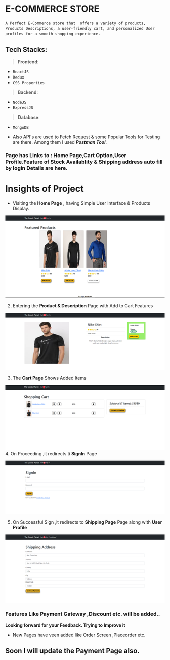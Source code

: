 # E-COMMERCE STORE
 `A Perfect E-Commerce store that  offers a variety of products, Products Descriptions, a user-friendly cart, and personalized User profiles for a smooth shopping experience.`

## Tech Stacks:
  >**Frontend**:
  * `ReactJS`
  * `Redux`
  * `CSS Properties`
>**Backend**:
 * `NodeJS`
 * `ExpressJS`
> **Database**:
 * `MongoDB`
  
* Also API's are used to Fetch Request & some Popular Tools for Testing are there. Among them I used ***Postman Tool***.

### Page has Links to : Home Page,Cart Option,User Profile.Feature of Stock Availablity & Shipping address auto fill by login Details are here.

# **Insights of Project**

* Visiting the **Home Page**  , having Simple User Interface & Products Display.

![Home Page](Screenshots/E-Com-Home.PNG)

2. Entering the  **Product & Description** Page with Add to Cart Features

![Product Details ](Screenshots/E-Com-Product.PNG)

3. The **Cart Page** Shows Added Items 


![Cart Page](Screenshots/E-Com-Cart.PNG)
 4. On Proceeding ,it redirects ti **SignIn** Page

![Sign In](Screenshots/E-Com-SignIn.PNG)

5. On Successful Sign ,it redirects to  **Shipping Page** Page along with **User Profile**

![Shipping & User profile](<Screenshots/E-Comm-UserProfile& Shipping Address.PNG>)


### Features Like Payment Gateway ,Discount etc. will be added..


**Looking forward for your Feedback. Trying to Improve it**

* New Pages have veen added like Order Screen ,Placeorder etc.
## Soon I will update the Payment Page also.